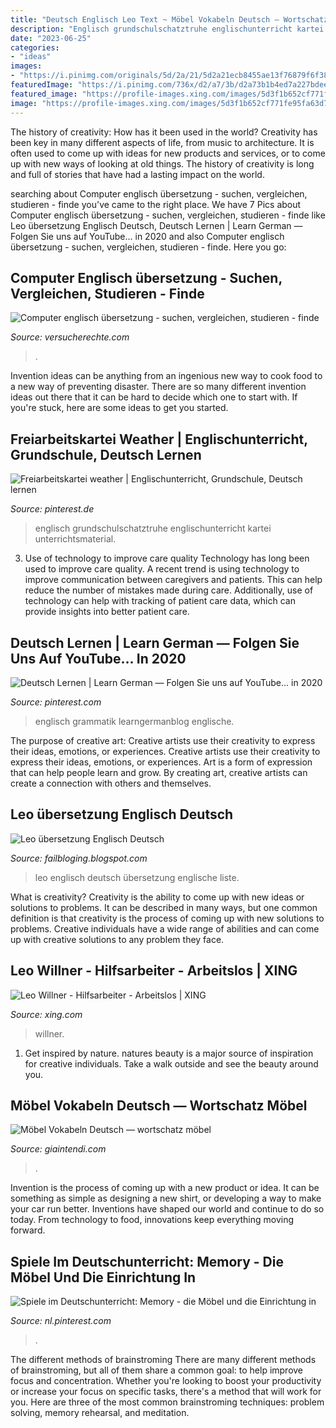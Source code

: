 ```yaml
---
title: "Deutsch Englisch Leo Text ~ Möbel Vokabeln Deutsch — Wortschatz Möbel"
description: "Englisch grundschulschatztruhe englischunterricht kartei unterrichtsmaterial"
date: "2023-06-25"
categories:
- "ideas"
images:
- "https://i.pinimg.com/originals/5d/2a/21/5d2a21ecb8455ae13f76879f6f38e62b.jpg"
featuredImage: "https://i.pinimg.com/736x/d2/a7/3b/d2a73b1b4ed7a227bdeeaee632e86653.jpg"
featured_image: "https://profile-images.xing.com/images/5d3f1b652cf771fe95fa63d702861378-2/leo-willner.1024x1024.jpg"
image: "https://profile-images.xing.com/images/5d3f1b652cf771fe95fa63d702861378-2/leo-willner.1024x1024.jpg"
---
```



The history of creativity: How has it been used in the world?
Creativity has been key in many different aspects of life, from music to architecture. It is often used to come up with ideas for new products and services, or to come up with new ways of looking at old things. The history of creativity is long and full of stories that have had a lasting impact on the world.

	

		
searching about Computer englisch übersetzung - suchen, vergleichen, studieren - finde you've came to the right place. We have 7 Pics about Computer englisch übersetzung - suchen, vergleichen, studieren - finde like Leo übersetzung Englisch Deutsch, Deutsch Lernen | Learn German — Folgen Sie uns auf YouTube... in 2020 and also Computer englisch übersetzung - suchen, vergleichen, studieren - finde. Here you go:
		
    
## Computer Englisch übersetzung - Suchen, Vergleichen, Studieren - Finde

<img loading=lazy src="https://versucherechte.com/bflw/LE4ZaWw12XNcXnhs7_145gHaHa.jpg" onerror="this.onerror=null;this.src='https://tse1.mm.bing.net/th?id=OIP.MdsHEHFRaXTrnWnuofn15gAAAA&amp;pid=15.1';" alt="Computer englisch übersetzung - suchen, vergleichen, studieren - finde">

_Source: versucherechte.com_

>. 

	

Invention ideas can be anything from an ingenious new way to cook food to a new way of preventing disaster. There are so many different invention ideas out there that it can be hard to decide which one to start with. If you're stuck, here are some ideas to get you started.

    
## Freiarbeitskartei Weather | Englischunterricht, Grundschule, Deutsch Lernen

<img loading=lazy src="https://i.pinimg.com/736x/d2/a7/3b/d2a73b1b4ed7a227bdeeaee632e86653.jpg" onerror="this.onerror=null;this.src='https://tse4.mm.bing.net/th?id=OIP.6dy5vT-vnfJD8AJVvWPzaAHaKj&amp;pid=15.1';" alt="Freiarbeitskartei weather | Englischunterricht, Grundschule, Deutsch lernen">

_Source: pinterest.de_

>englisch grundschulschatztruhe englischunterricht kartei unterrichtsmaterial. 

	

3) Use of technology to improve care quality
Technology has long been used to improve care quality. A recent trend is using technology to improve communication between caregivers and patients. This can help reduce the number of mistakes made during care. Additionally, use of technology can help with tracking of patient care data, which can provide insights into better patient care.

    
## Deutsch Lernen | Learn German — Folgen Sie Uns Auf YouTube... In 2020

<img loading=lazy src="https://i.pinimg.com/736x/f2/5f/8f/f25f8f8c274b0bd48ed4aab02902734b.jpg" onerror="this.onerror=null;this.src='https://tse1.mm.bing.net/th?id=OIP.j_Fte7z7UooZBNJ1Q4E6fwHaJE&amp;pid=15.1';" alt="Deutsch Lernen | Learn German — Folgen Sie uns auf YouTube... in 2020">

_Source: pinterest.com_

>englisch grammatik learngermanblog englische. 

	

The purpose of creative art: Creative artists use their creativity to express their ideas, emotions, or experiences.
Creative artists use their creativity to express their ideas, emotions, or experiences. Art is a form of expression that can help people learn and grow. By creating art, creative artists can create a connection with others and themselves.

    
## Leo übersetzung Englisch Deutsch

<img loading=lazy src="http://www.englische-briefe.de/leo/images/leo-org-englisch.jpg" onerror="this.onerror=null;this.src='https://tse1.mm.bing.net/th?id=OIP.O5iVvOJ395t-WDcCRbw5WAHaGG&amp;pid=15.1';" alt="Leo übersetzung Englisch Deutsch">

_Source: failbloging.blogspot.com_

>leo englisch deutsch übersetzung englische liste. 

	

What is creativity?
Creativity is the ability to come up with new ideas or solutions to problems. It can be described in many ways, but one common definition is that creativity is the process of coming up with new solutions to problems. Creative individuals have a wide range of abilities and can come up with creative solutions to any problem they face.

    
## Leo Willner - Hilfsarbeiter - Arbeitslos | XING

<img loading=lazy src="https://profile-images.xing.com/images/5d3f1b652cf771fe95fa63d702861378-2/leo-willner.1024x1024.jpg" onerror="this.onerror=null;this.src='https://tse3.mm.bing.net/th?id=OIP.CYzNzacp9Lv0v2F2GnTZQwHaHa&amp;pid=15.1';" alt="Leo Willner - Hilfsarbeiter - Arbeitslos | XING">

_Source: xing.com_

>willner. 

	

1. Get inspired by nature. natures beauty is a major source of inspiration for creative individuals. Take a walk outside and see the beauty around you.

    
## Möbel Vokabeln Deutsch — Wortschatz Möbel

<img loading=lazy src="https://giaintendi.com/tjt/GAScrDasnXzhIrmMmva8yQHaKe.jpg" onerror="this.onerror=null;this.src='https://tse2.mm.bing.net/th?id=OIP.URxnlSr75D8rX1aWHsgPIQAAAA&amp;pid=15.1';" alt="Möbel Vokabeln Deutsch — wortschatz möbel">

_Source: giaintendi.com_

>. 

	

Invention is the process of coming up with a new product or idea. It can be something as simple as designing a new shirt, or developing a way to make your car run better. Inventions have shaped our world and continue to do so today. From technology to food, innovations keep everything moving forward.

    
## Spiele Im Deutschunterricht: Memory - Die Möbel Und Die Einrichtung In

<img loading=lazy src="https://i.pinimg.com/originals/5d/2a/21/5d2a21ecb8455ae13f76879f6f38e62b.jpg" onerror="this.onerror=null;this.src='https://tse4.mm.bing.net/th?id=OIP.QNkUNezU7H1JIokprLRE9QHaKd&amp;pid=15.1';" alt="Spiele im Deutschunterricht: Memory - die Möbel und die Einrichtung in">

_Source: nl.pinterest.com_

>. 

	

The different methods of brainstroming
There are many different methods of brainstroming, but all of them share a common goal: to help improve focus and concentration. Whether you're looking to boost your productivity or increase your focus on specific tasks, there's a method that will work for you. Here are three of the most common brainstroming techniques: problem solving, memory rehearsal, and meditation.


